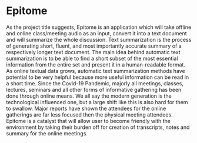 # Epitome
As the project title suggests, Epitome is an application which will take offline and online 
class/meeting audio as an input, convert it into a text document and will summarize the
whole discussion. Text summarization is the process of generating short, fluent, and most
importantly accurate summary of a respectively longer text document. The main idea behind
automatic text summarization is to be able to find a short subset of the most essential
information from the entire set and present it in a human-readable format. As online textual
data grows, automatic text summarization methods have potential to be very helpful because
more useful information can be read in a short time.
Since the Covid-19 Pandemic, majorly all meetings, classes, lectures, seminars and all other
forms of informative gathering has been done through online means. We all say the modern
generation is the technological influenced one, but a large shift like this is also hard for them
to swallow. Major reports have shown the attendees for the online gatherings are far less
focused then the physical meeting attendees. Epitome is a catalyst that will allow user to
become friendly with the environment by taking their burden off for creation of transcripts,
notes and summary for the online meetings.
